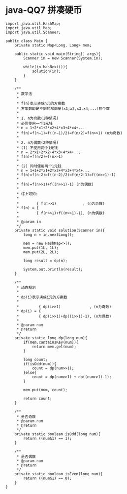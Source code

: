 # java-QQ7 拼凑硬币


    import java.util.HashMap;
    import java.util.Map;
    import java.util.Scanner;
    
    public class Main {
        private static Map<Long, Long> mem;
    
        public static void main(String[] args){
            Scanner in = new Scanner(System.in);
    
            while(in.hasNext()){
                solution(in);
            }
        }
    
        /**
         * 数学法
         * 
         * f(n)表示凑成n元的方案数
         * 方案数即是不同的解向量[x1,x2,x3,x4,...]的个数
         *
         * 1. n为奇数(1种情况)
         * 必需使用一个1元钱
         * n = 1+2*x1+2*x2+4*x3+4*x4+...
         * f(n)=f(n−1)=f((n−1)/2)=f(n/2)=f(n>>1) (n为奇数)
         *
         * 2. n为偶数(2种情况)
         * (1) 不使用两个1元钱
         * n = 2*x1+2*x2+4*x3+4*x4+...
         * f(n)=f(n/2)=f(n>>1)
         *
         * (2) 同时使用两个1元钱
         * n = 1+1+2*x1+2*x2+4*x3+4*x4+...
         * f(n)=f(n-2)=f((n−2)/2)=f(n/2-1)=f((n>>1)-1)
         *
         * f(n)=f(n>>1)+f((n>>1)-1) (n为偶数)
         *
         * 综上可知:
         * 
         *        { f(n>>1)            , (n为奇数)
         * f(n) = {
         *        { f(n>>1)+f((n>>1)-1), (n为偶数)
         *        
         * @param in
         */
        private static void solution(Scanner in){
            long n = in.nextLong();
    
            mem = new HashMap<>();
            mem.put(1L, 1L);
            mem.put(2L, 2L);
    
            long result = dp(n);
    
            System.out.println(result);
        }
    
        /**
         * 动态规划
         * 
         * dp(i)表示凑成i元的方案数
         *
         *         { dp(i>>1)             , (n为奇数)
         * dp(i) = {
         *         { dp(i>>1)+dp((i>>1)-1), (n为偶数)
         * 
         * @param num
         * @return
         */
        private static long dp(long num){
            if(mem.containsKey(num)){
                return mem.get(num);
            }
    
            long count;
            if(isOdd(num)){
                count = dp(num>>1);
            }else{
                count = dp(num>>1) + dp((num>>1)-1);
            }
    
            mem.put(num, count);
    
            return count;
        }
    
        /**
         * 是否奇数
         * @param num
         * @return
         */
        private static boolean isOdd(long num){
            return ((num&1) == 1);
        }
    
        /**
         * 是否偶数
         * @param num
         * @return
         */
        private static boolean isEven(long num){
            return ((num&1) == 0);
        }
    }

  

